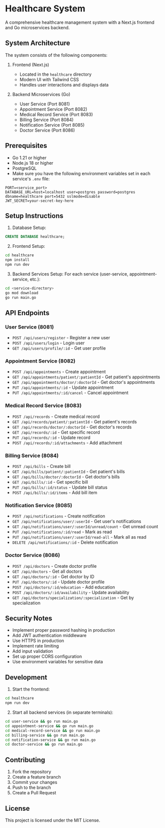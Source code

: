 # Healthcare System

A comprehensive healthcare management system with a Next.js frontend and Go microservices backend.

## System Architecture

The system consists of the following components:

1. Frontend (Next.js)

   - Located in the `healthcare` directory
   - Modern UI with Tailwind CSS
   - Handles user interactions and displays data

2. Backend Microservices (Go)
   - User Service (Port 8081)
   - Appointment Service (Port 8082)
   - Medical Record Service (Port 8083)
   - Billing Service (Port 8084)
   - Notification Service (Port 8085)
   - Doctor Service (Port 8086)

## Prerequisites

- Go 1.21 or higher
- Node.js 18 or higher
- PostgreSQL
- Make sure you have the following environment variables set in each service's `.env` file:

```env
PORT=<service_port>
DATABASE_URL=host=localhost user=postgres password=postgres dbname=healthcare port=5432 sslmode=disable
JWT_SECRET=your-secret-key-here
```

## Setup Instructions

1. Database Setup:

```sql
CREATE DATABASE healthcare;
```

2. Frontend Setup:

```bash
cd healthcare
npm install
npm run dev
```

3. Backend Services Setup:
   For each service (user-service, appointment-service, etc.):

```bash
cd <service-directory>
go mod download
go run main.go
```

## API Endpoints

### User Service (8081)

- `POST /api/users/register` - Register a new user
- `POST /api/users/login` - Login user
- `GET /api/users/profile/:id` - Get user profile

### Appointment Service (8082)

- `POST /api/appointments` - Create appointment
- `GET /api/appointments/patient/:patientId` - Get patient's appointments
- `GET /api/appointments/doctor/:doctorId` - Get doctor's appointments
- `PUT /api/appointments/:id` - Update appointment
- `PUT /api/appointments/:id/cancel` - Cancel appointment

### Medical Record Service (8083)

- `POST /api/records` - Create medical record
- `GET /api/records/patient/:patientId` - Get patient's records
- `GET /api/records/doctor/:doctorId` - Get doctor's records
- `GET /api/records/:id` - Get specific record
- `PUT /api/records/:id` - Update record
- `POST /api/records/:id/attachments` - Add attachment

### Billing Service (8084)

- `POST /api/bills` - Create bill
- `GET /api/bills/patient/:patientId` - Get patient's bills
- `GET /api/bills/doctor/:doctorId` - Get doctor's bills
- `GET /api/bills/:id` - Get specific bill
- `PUT /api/bills/:id/status` - Update bill status
- `POST /api/bills/:id/items` - Add bill item

### Notification Service (8085)

- `POST /api/notifications` - Create notification
- `GET /api/notifications/user/:userId` - Get user's notifications
- `GET /api/notifications/user/:userId/unread/count` - Get unread count
- `PUT /api/notifications/:id/read` - Mark as read
- `PUT /api/notifications/user/:userId/read-all` - Mark all as read
- `DELETE /api/notifications/:id` - Delete notification

### Doctor Service (8086)

- `POST /api/doctors` - Create doctor profile
- `GET /api/doctors` - Get all doctors
- `GET /api/doctors/:id` - Get doctor by ID
- `PUT /api/doctors/:id` - Update doctor profile
- `POST /api/doctors/:id/education` - Add education
- `POST /api/doctors/:id/availability` - Update availability
- `GET /api/doctors/specialization/:specialization` - Get by specialization

## Security Notes

- Implement proper password hashing in production
- Add JWT authentication middleware
- Use HTTPS in production
- Implement rate limiting
- Add input validation
- Set up proper CORS configuration
- Use environment variables for sensitive data

## Development

1. Start the frontend:

```bash
cd healthcare
npm run dev
```

2. Start all backend services (in separate terminals):

```bash
cd user-service && go run main.go
cd appointment-service && go run main.go
cd medical-record-service && go run main.go
cd billing-service && go run main.go
cd notification-service && go run main.go
cd doctor-service && go run main.go
```

## Contributing

1. Fork the repository
2. Create a feature branch
3. Commit your changes
4. Push to the branch
5. Create a Pull Request

## License

This project is licensed under the MIT License.
